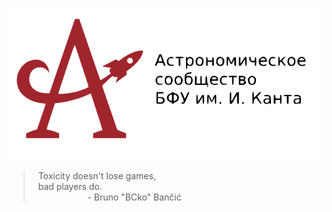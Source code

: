 <p align="center"><a href="https://astromodel.ru"><img alt="Astromodel" src="./configurator/static/images/logo.svg"></a></p>

> &nbsp;&nbsp;Toxicity doesn't lose games, <br>
> &nbsp;&nbsp;bad players do. <br>
> &nbsp;&nbsp;&nbsp;&nbsp;&nbsp;&nbsp;&nbsp;&nbsp;&nbsp;&nbsp;&nbsp;&nbsp;&nbsp;&nbsp;&nbsp;&nbsp;&nbsp;&nbsp;&nbsp;&nbsp;&nbsp;&nbsp;\- Bruno "BCko" Bančić
